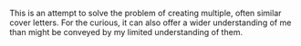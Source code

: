 This is an attempt to solve the problem of creating multiple, often similar cover letters. For the curious, it can also offer a wider understanding of me than might be conveyed by my limited understanding of them.

